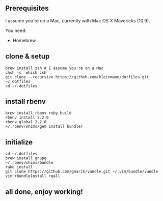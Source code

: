 ## Prerequisites
I assume you're on a Mac, currently with Mac OS X Mavericks (10.9).

You need:

* Homebrew

## clone & setup
    brew install zsh # I assume you're on a Mac
    chsh -s `which zsh`
    git clone --recursive https://github.com/kleinmann/dotfiles.git ~/.dotfiles
    cd ~/.dotfiles

## install rbenv
    brew install rbenv ruby-build
    rbenv install 2.2.0
    rbenv global 2.2.0
    ~/.rbenv/shims/gem install bundler

## initialize
    cd ~/.dotfiles
    brew install gnupg
    ~/.rbenv/shims/bundle
    rake install
    git clone https://github.com/gmarik/vundle.git ~/.vim/bundle/vundle
    vim +BundleInstall +qall

## all done, enjoy working!
